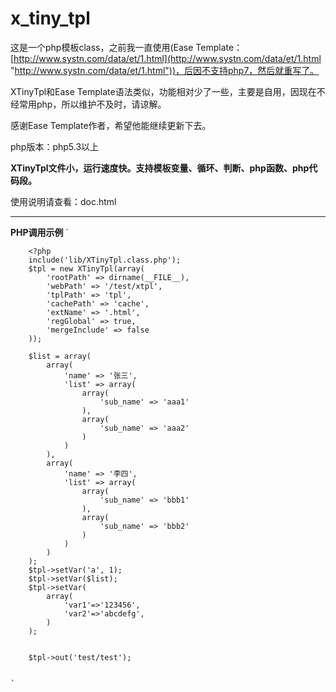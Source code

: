 # x_tiny_tpl
这是一个php模板class，之前我一直使用(Ease Template：[http://www.systn.com/data/et/1.html](http://www.systn.com/data/et/1.html "http://www.systn.com/data/et/1.html"))，后因不支持php7，然后就重写了。

XTinyTpl和Ease Template语法类似，功能相对少了一些，主要是自用，因现在不经常用php，所以维护不及时，请谅解。


感谢Ease Template作者，希望他能继续更新下去。


php版本：php5.3以上

**XTinyTpl文件小，运行速度快。支持模板变量、循环、判断、php函数、php代码段。**

使用说明请查看：doc.html


 
----------
**PHP调用示例**
    `

		<?php
		include('lib/XTinyTpl.class.php');
		$tpl = new XTinyTpl(array(
			'rootPath' => dirname(__FILE__),
			'webPath' => '/test/xtpl',
			'tplPath' => 'tpl',
			'cachePath' => 'cache',
			'extName' => '.html',
			'regGlobal' => true,
			'mergeInclude' => false
		));
		
		$list = array(
			array(
				'name' => '张三',
				'list' => array(
					array(
						'sub_name' => 'aaa1'
					),
					array(
						'sub_name' => 'aaa2'
					)
				)
			),
			array(
				'name' => '李四',
				'list' => array(
					array(
						'sub_name' => 'bbb1'
					),
					array(
						'sub_name' => 'bbb2'
					)
				)
			)
		);
		$tpl->setVar('a', 1);
		$tpl->setVar($list);
		$tpl->setVar(   
			array(  
				'var1'=>'123456',   
				'var2'=>'abcdefg',
			)
		);
		
		
		$tpl->out('test/test');
				

	`


